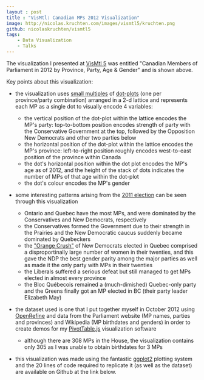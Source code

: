 ```yaml
---
layout : post
title : "VisMtl: Canadian MPs 2012 Visualization"
image: http://nicolas.kruchten.com/images/vismtl5/kruchten.png
github: nicolaskruchten/vismtl5
tags:
    - Data Visualization
    - Talks
---
```


The visualization I presented at [VisMtl 5][vm] was entitled "Canadian Members of Parliament in 2012 by Province, Party, Age & Gender" and is shown above.

<!-- more -->

Key points about this visualization:

* the visualization uses [small multiples][sm] of [dot-plots][dp] (one per province/party combination) arranged in a 2-d lattice and represents each MP as a single dot to visually encode 4 variables: 
    * the vertical position of the dot-plot within the lattice encodes the MP's party: top-to-bottom position encodes strength of party with the Conservative Government at the top, followed by the Opposition New Democrats and other two parties below
    * the horizontal position of the dot-plot within the lattice encodes the MP's province: left-to-right position roughly encodes west-to-east position of the province within Canada
    * the dot's horizontal position within the dot plot encodes the MP's age as of 2012, and the height of the stack of dots indicates the number of MPs of that age within the dot-plot
    * the dot's colour encodes the MP's gender

* some interesting patterns arising from the [2011 election][el] can be seen through this visualization
    * Ontario and Quebec have the most MPs, and were dominated by the Conservatives and New Democrats, respectively
    * the Conservatives formed the Government due to their strength in the Prairies and the New Democratic caucus suddenly became dominated by Quebeckers
    * the ["Orange Crush"][oc] of New Democrats elected in Quebec comprised a disproportinally large number of women in their twenties, and this gave the NDP the best gender parity among the major parties as well as made it the only party with MPs in their twenties
    * the Liberals suffered a serious defeat but still managed to get MPs elected in almost every province
    * the Bloc Québecois remained a (much-dimished) Quebec-only party and the Greens finally got an MP elected in BC (their party leader Elizabeth May)

* the dataset used is one that I put together myself in October 2012 using [OpenRefine][or] and data from the Parliament website (MP names, parties and provinces) and Wikipedia (MP birthdates and genders) in order to create demos for my [PivotTable.js][pv] visualization software
    * although there are 308 MPs in the House, the visualization contains only 305 as I was unable to obtain birthdates for 3 MPs

* this visualization was made using the fantastic [ggplot2][gg] plotting system and the 20 lines of code required to replicate it (as well as the dataset) are available on Github at the link below.

[oc]: http://en.wikipedia.org/wiki/History_of_the_New_Democratic_Party#Historical_Breakthrough_and_Official_Opposition
[el]: http://en.wikipedia.org/wiki/Canadian_federal_election,_2011
[or]: http://openrefine.org/
[sm]: http://en.wikipedia.org/wiki/Small_multiple
[gg]: http://ggplot2.org/
[dp]: http://en.wikipedia.org/wiki/Dot_plot_%28statistics%29
[pv]: http://nicolas.kruchten.com/pivottable
[vm]: http://nicolas.kruchten.com/content/2015/03/vismtl5/
